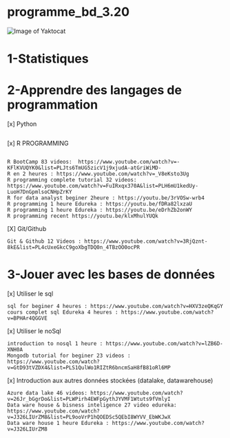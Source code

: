 # programme_bd_3.20
![Image of Yaktocat](https://github.com/daniel10027/programme_bd_3.20/blob/master/Capture%20d%E2%80%99e%CC%81cran%202020-01-07%20a%CC%80%2017.13.59%201.png)


# 1-Statistiques

# 2-Apprendre des langages de programmation
[x] Python

```

```

[x] R PROGRAMMING 

```

R BootCamp 83 videos:  https://www.youtube.com/watch?v=-KFlKVUQYK0&list=PLJts6TmUG5zicV1j9xjudA-atGriWiMD-
R en 2 heures : https://www.youtube.com/watch?v=_V8eKsto3Ug
R programming complete tutorial 32 videos: https://www.youtube.com/watch?v=FuIRxqx370A&list=PLH6mU1kedUy-LuoH7DnGpmlsoCNHpZrKY
R for data analyst beginer 2heure : https://youtu.be/3rVOSw-wrb4
R programming 1 heure Edureka : https://youtu.be/fDRa82lxzaU
R programming 1 heure Edureka : https://youtu.be/eDrhZb2onWY
R programming recent https://youtu.be/klxMhulYUQk

```

[X] Git/Github

```
Git & Github 12 Videos : https://www.youtube.com/watch?v=3RjQznt-8kE&list=PL4cUxeGkcC9goXbgTDQ0n_4TBzOO0ocPR
```

# 3-Jouer avec les bases de données


[x] Utiliser le sql

```
sql for beginer 4 heures : https://www.youtube.com/watch?v=HXV3zeQKqGY
cours complet sql Edureka 4 heures : https://www.youtube.com/watch?v=BPHAr4QGGVE
```

[x] Utiliser le noSql

```
introduction to nosql 1 heure : https://www.youtube.com/watch?v=lZB6D-XNH0A
Mongodb tutorial for beginer 23 videos : https://www.youtube.com/watch?v=GtD93tVZDX4&list=PLS1QulWo1RIZtR6bncmSaH8fB81oRl6MP

```

[x] Introduction aux autres données stockées (datalake, datawarehouse)

```
Azure data lake 46 videos: https://www.youtube.com/watch?v=26Jr_bGgrDo&list=PLWPirh4EWFpGythJYVMF1Wtuts9fVmlyI
Data ware house & bisness inteligence 27 video edureka: https://www.youtube.com/watch?v=J326LIUrZM8&list=PL9ooVrP1hQOEDSc5QEbI8WYVV_EbWKJwX
Data ware house 1 heure Edureka : https://www.youtube.com/watch?v=J326LIUrZM8
```





